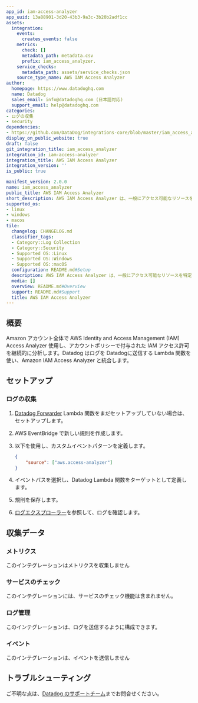 ```yaml
---
app_id: iam-access-analyzer
app_uuid: 13a88901-3d20-43b3-9a3c-3b20b2adf1cc
assets:
  integration:
    events:
      creates_events: false
    metrics:
      check: []
      metadata_path: metadata.csv
      prefix: iam_access_analyzer.
    service_checks:
      metadata_path: assets/service_checks.json
    source_type_name: AWS IAM Access Analyzer
author:
  homepage: https://www.datadoghq.com
  name: Datadog
  sales_email: info@datadoghq.com (日本語対応)
  support_email: help@datadoghq.com
categories:
- ログの収集
- security
dependencies:
- https://github.com/DataDog/integrations-core/blob/master/iam_access_analyzer/README.md
display_on_public_website: true
draft: false
git_integration_title: iam_access_analyzer
integration_id: iam-access-analyzer
integration_title: AWS IAM Access Analyzer
integration_version: ''
is_public: true

manifest_version: 2.0.0
name: iam_access_analyzer
public_title: AWS IAM Access Analyzer
short_description: AWS IAM Access Analyzer は、一般にアクセス可能なリソースを特定します。
supported_os:
- linux
- windows
- macos
tile:
  changelog: CHANGELOG.md
  classifier_tags:
  - Category::Log Collection
  - Category::Security
  - Supported OS::Linux
  - Supported OS::Windows
  - Supported OS::macOS
  configuration: README.md#Setup
  description: AWS IAM Access Analyzer は、一般にアクセス可能なリソースを特定します。
  media: []
  overview: README.md#Overview
  support: README.md#Support
  title: AWS IAM Access Analyzer
---
```




## 概要

Amazon アカウント全体で AWS Identity and Access Management (IAM) Access Analyzer 使用し、アカウントポリシーで付与された IAM アクセス許可を継続的に分析します。Datadog はログを Datadogに送信する Lambda 関数を使い、Amazon IAM Access Analyzer と統合します。

## セットアップ

### ログの収集

1. [Datadog Forwarder][1] Lambda 関数をまだセットアップしていない場合は、セットアップします。

2. AWS EventBridge で新しい規則を作成します。

3. 以下を使用し、カスタムイベントパターンを定義します。

    ```json
    {
        "source": ["aws.access-analyzer"]
    }
    ```

4. イベントバスを選択し、Datadog Lambda 関数をターゲットとして定義します。

5. 規則を保存します。

6. [ログエクスプローラー][2]を参照して、ログを確認します。

## 収集データ

### メトリクス

このインテグレーションはメトリクスを収集しません

### サービスのチェック

このインテグレーションには、サービスのチェック機能は含まれません。

### ログ管理

このインテグレーションは、ログを送信するように構成できます。

### イベント

このインテグレーションは、イベントを送信しません

## トラブルシューティング

ご不明な点は、[Datadog のサポートチーム][3]までお問合せください。

[1]: /ja/logs/guide/forwarder/
[2]: https://app.datadoghq.com/logs
[3]: https://docs.datadoghq.com/ja/help
